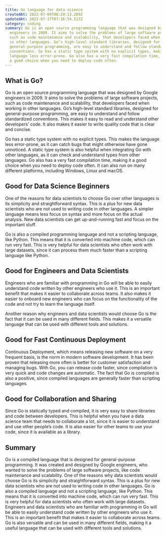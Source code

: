 ```yaml
---
title: Go language for data science
createdAt: 2022-07-09T06:29:13.269Z
updatedAt: 2022-07-17T07:16:54.513Z
category: coding
summary: Go is an open source programming language that was designed by Google
  engineers in 2009. It aims to solve the problems of large software projects,
  such as code maintenance and scalability, that developers faced when working
  in other languages. Go’s high-level standard libraries, designed for
  general-purpose programming, are easy to understand and follow standardized
  conventions. Go has a static type system with no explicit types, making the
  language less error-prone. Go also has a very fast compilation time, making it
  a good choice when you need to deploy code often.
---
```


## What is Go?

Go is an open source programming language that was designed by Google engineers in 2009. It aims to solve the problems of large software projects, such as code maintenance and scalability, that developers faced when working in other languages. Go’s high-level standard libraries, designed for general-purpose programming, are easy to understand and follow standardized conventions. This makes it easy to read and understand other developers’ code. It also makes it easier to write quality code that is clear and concise.

Go has a static type system with no explicit types. This makes the language less error-prone, as it can catch bugs that might otherwise have gone unnoticed. A static type system is also helpful when integrating Go with other languages, as it can check and understand types from other languages. Go also has a very fast compilation time, making it a good choice when you need to deploy code often. It can also run on many different platforms, including Windows, Linux and macOS.

## Good for Data Science Beginners

One of the reasons for data scientists to choose Go over other languages is its simplicity and straightforward syntax. This is a plus for new data scientists who are not used to writing code in other languages. A simpler language means less focus on syntax and more focus on the actual analysis. New data scientists can get up-and-running fast and focus on the important stuff.

Go is also a compiled programming language and not a scripting language, like Python. This means that it is converted into machine code, which can run very fast. This is very helpful for data scientists who often work with large datasets, since it can process them much faster than a scripting language like Python.

## Good for Engineers and Data Scientists

Engineers who are familiar with programming in Go will be able to easily understand code written by other engineers who use it. This is an important benefit that makes it easier to collaborate across teams. It also makes it easier to onboard new engineers who can focus on the functionality of the code and not try to learn the language itself.

Another reason why engineers and data scientists would choose Go is the fact that it can be used in many different fields. This makes it a versatile language that can be used with different tools and solutions.

## Good for Fast Continuous Deployment

Continuous Deployment, which means releasing new software on a very frequent basis, is the norm in modern software development. It has been proven that releasing more often is better for customer satisfaction and managing bugs. With Go, you can release code faster, since compilation is very quick and code changes are automatic. The fact that Go is compiled is also a positive, since compiled languages are generally faster than scripting languages.

## Good for Collaboration and Sharing

Since Go is statically typed and compiled, it is very easy to share libraries and code between developers. This is helpful when you have a data science team that needs to collaborate a lot, since it is easier to understand and use other people’s code. It is also easier for other teams to use your code, since it is available as a library.

## Summary

Go is a compiled language that is designed for general-purpose programming. It was created and designed by Google engineers, who wanted to solve the problems of large software projects, like code maintenance and scalability. One of the reasons why data scientists would choose Go is its simplicity and straightforward syntax. This is a plus for new data scientists who are not used to writing code in other languages. Go is also a compiled language and not a scripting language, like Python. This means that it is converted into machine code, which can run very fast. This is very helpful for data scientists who often work with large datasets. Engineers and data scientists who are familiar with programming in Go will be able to easily understand code written by other engineers who use it. This is an important benefit that makes it easier to collaborate across teams. Go is also versatile and can be used in many different fields, making it a useful language that can be used with different tools and solutions.
